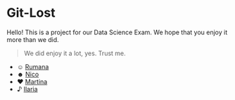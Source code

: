# Git-Lost
Hello! This is a project for our Data Science Exam. 
We hope that you enjoy it more than we did. 
> We did enjoy it a lot, yes. Trust me. 

- ☺ [Rumana](github.com/Rumana-mh)
- ☻ [Nico](github.com/nicothenacho64)
- ♥ [Martina](github.com/martinamrc)
- ♪ [Ilaria](github.com/theair-hub)

